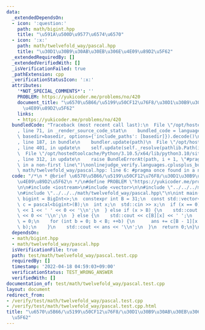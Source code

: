 ```yaml
---
data:
  _extendedDependsOn:
  - icon: ':question:'
    path: math/bigint.hpp
    title: "\u591A\u500D\u9577\u6574\u6570"
  - icon: ':x:'
    path: math/twelvefold_way/pascal.hpp
    title: "\u30D1\u30B9\u30AB\u30EB\u306E\u4E09\u89D2\u5F62"
  _extendedRequiredBy: []
  _extendedVerifiedWith: []
  _isVerificationFailed: true
  _pathExtension: cpp
  _verificationStatusIcon: ':x:'
  attributes:
    '*NOT_SPECIAL_COMMENTS*': ''
    PROBLEM: https://yukicoder.me/problems/no/420
    document_title: "\u6570\u5B66/\u5199\u50CF12\u76F8/\u30D1\u30B9\u30AB\u30EB\u306E\
      \u4E09\u89D2\u5F62"
    links:
    - https://yukicoder.me/problems/no/420
  bundledCode: "Traceback (most recent call last):\n  File \"/opt/hostedtoolcache/Python/3.10.5/x64/lib/python3.10/site-packages/onlinejudge_verify/documentation/build.py\"\
    , line 71, in _render_source_code_stat\n    bundled_code = language.bundle(stat.path,\
    \ basedir=basedir, options={'include_paths': [basedir]}).decode()\n  File \"/opt/hostedtoolcache/Python/3.10.5/x64/lib/python3.10/site-packages/onlinejudge_verify/languages/cplusplus.py\"\
    , line 187, in bundle\n    bundler.update(path)\n  File \"/opt/hostedtoolcache/Python/3.10.5/x64/lib/python3.10/site-packages/onlinejudge_verify/languages/cplusplus_bundle.py\"\
    , line 401, in update\n    self.update(self._resolve(pathlib.Path(included), included_from=path))\n\
    \  File \"/opt/hostedtoolcache/Python/3.10.5/x64/lib/python3.10/site-packages/onlinejudge_verify/languages/cplusplus_bundle.py\"\
    , line 312, in update\n    raise BundleErrorAt(path, i + 1, \"#pragma once found\
    \ in a non-first line\")\nonlinejudge_verify.languages.cplusplus_bundle.BundleErrorAt:\
    \ math/twelvefold_way/pascal.hpp: line 6: #pragma once found in a non-first line\n"
  code: "/*\n * @brief \u6570\u5B66/\u5199\u50CF12\u76F8/\u30D1\u30B9\u30AB\u30EB\u306E\
    \u4E09\u89D2\u5F62\n */\n#define PROBLEM \"https://yukicoder.me/problems/no/420\"\
    \n\n#include <iostream>\n#include <vector>\n\n#include \"../../../math/bigint.hpp\"\
    \n#include \"../../../math/twelvefold_way/pascal.hpp\"\n\nint main() {\n  using\
    \ bigint = BigInt<>;\n  constexpr int B = 31;\n  const std::vector<std::vector<bigint>>\
    \ c = pascal<bigint>(B);\n  int x;\n  std::cin >> x;\n  if (x == 0) {\n    std::cout\
    \ << 1 << ' ' << 0 << '\\n';\n  } else if (x > B) {\n    std::cout << 0 << ' '\
    \ << 0 << '\\n';\n  } else {\n    std::cout << c[B][x] << ' ';\n    bigint ans\
    \ = 0;\n    for (int b = 0; b < B; ++b) {\n      ans += c[B - 1][x - 1] * (1 <<\
    \ b);\n    }\n    std::cout << ans << '\\n';\n  }\n  return 0;\n}\n"
  dependsOn:
  - math/bigint.hpp
  - math/twelvefold_way/pascal.hpp
  isVerificationFile: true
  path: test/math/twelvefold_way/pascal.test.cpp
  requiredBy: []
  timestamp: '2022-04-18 04:59:03+09:00'
  verificationStatus: TEST_WRONG_ANSWER
  verifiedWith: []
documentation_of: test/math/twelvefold_way/pascal.test.cpp
layout: document
redirect_from:
- /verify/test/math/twelvefold_way/pascal.test.cpp
- /verify/test/math/twelvefold_way/pascal.test.cpp.html
title: "\u6570\u5B66/\u5199\u50CF12\u76F8/\u30D1\u30B9\u30AB\u30EB\u306E\u4E09\u89D2\
  \u5F62"
---
```

